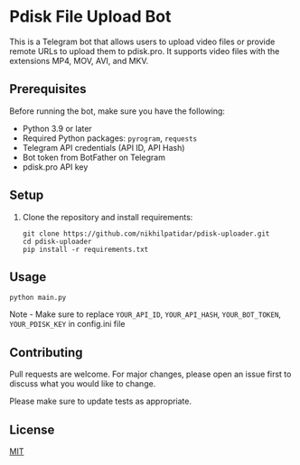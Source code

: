 # Pdisk File Upload Bot

This is a Telegram bot that allows users to upload video files or provide remote URLs to upload them to pdisk.pro. It supports video files with the extensions MP4, MOV, AVI, and MKV.

## Prerequisites

Before running the bot, make sure you have the following:

- Python 3.9 or later
- Required Python packages: `pyrogram`, `requests`
- Telegram API credentials (API ID, API Hash)
- Bot token from BotFather on Telegram
- pdisk.pro API key

## Setup

1. Clone the repository and install requirements:

   ```shell
   git clone https://github.com/nikhilpatidar/pdisk-uploader.git
   cd pdisk-uploader
   pip install -r requirements.txt

## Usage
   ```shell
   python main.py
```
Note - Make sure to replace `YOUR_API_ID`, `YOUR_API_HASH`, `YOUR_BOT_TOKEN`, `YOUR_PDISK_KEY` in config.ini file
## Contributing

Pull requests are welcome. For major changes, please open an issue first
to discuss what you would like to change.

Please make sure to update tests as appropriate.

## License

[MIT](https://choosealicense.com/licenses/mit/)